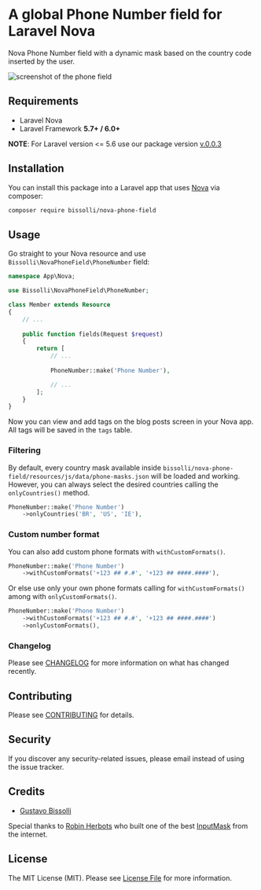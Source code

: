 # A global Phone Number field for Laravel Nova

Nova Phone Number field with a dynamic mask based on the country code inserted by the user.

![screenshot of the phone field](https://raw.githubusercontent.com/bissolli/nova-phone-field/master/screenshots/nova-phone-field.gif)

## Requirements

- Laravel Nova
- Laravel Framework **5.7+ / 6.0+**

**NOTE**: For Laravel version <= 5.6 use our package version [v.0.0.3](https://github.com/bissolli/nova-phone-field/tree/v0.0.3)

## Installation

You can install this package into a Laravel app that uses [Nova](https://nova.laravel.com) via composer:

```bash
composer require bissolli/nova-phone-field
```

## Usage

Go straight to your Nova resource and use `Bissolli\NovaPhoneField\PhoneNumber` field:

```php
namespace App\Nova;

use Bissolli\NovaPhoneField\PhoneNumber;

class Member extends Resource
{
    // ...
    
    public function fields(Request $request)
    {
        return [
            // ...
            
            PhoneNumber::make('Phone Number'),

            // ...
        ];
    }
}
```

Now you can view and add tags on the blog posts screen in your Nova app. All tags will be saved in the `tags` table. 

### Filtering

By default, every country mask available inside `bissolli/nova-phone-field/resources/js/data/phone-masks.json` will be loaded and working. However, you can always select the desired countries calling the `onlyCountries()` method.

```php
PhoneNumber::make('Phone Number')
    ->onlyCountries('BR', 'US', 'IE'),
```

### Custom number format

You can also add custom phone formats with `withCustomFormats()`.

```php
PhoneNumber::make('Phone Number')
    ->withCustomFormats('+123 ## #.#', '+123 ## ####.####'),
```

Or else use only your own phone formats calling for `withCustomFormats()` among with `onlyCustomFormats()`.

```php
PhoneNumber::make('Phone Number')
    ->withCustomFormats('+123 ## #.#', '+123 ## ####.####')
    ->onlyCustomFormats(),
```

### Changelog

Please see [CHANGELOG](CHANGELOG.md) for more information on what has changed recently.

## Contributing

Please see [CONTRIBUTING](CONTRIBUTING.md) for details.

## Security

If you discover any security-related issues, please email  instead of using the issue tracker.

## Credits

- [Gustavo Bissolli](https://github.com/bissolli)

Special thanks to [Robin Herbots](https://github.com/RobinHerbots) who built one of the best [InputMask](https://github.com/RobinHerbots/Inputmask) from the internet. 

## License

The MIT License (MIT). Please see [License File](LICENSE.md) for more information.

